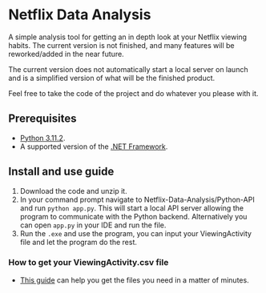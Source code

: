 # Netflix Data Analysis
A simple analysis tool for getting an in depth look at your Netflix viewing habits. The current version is not finished, and many features will be reworked/added in the near future.

The current version does not automatically start a local server on launch and is a simplified version of what will be the finished product.

Feel free to take the code of the project and do whatever you please with it.


## Prerequisites 
* [Python 3.11.2](https://www.python.org/downloads/).
* A supported version of the [.NET Framework](https://dotnet.microsoft.com/en-us/download/dotnet-framework).

## Install and use guide
1. Download the code and unzip it.
2. In your command prompt navigate to Netflix-Data-Analysis/Python-API and run `python app.py`. This will start a local API server allowing the program to communicate with the Python backend. Alternatively you can open `app.py` in your IDE and run the file.
3. Run the `.exe` and use the program, you can input your ViewingActivity file and let the program do the rest.

### How to get your ViewingActivity.csv file
* [This guide](https://www.makeuseof.com/tag/how-to-download-netflix-viewing-history/) can help you get the files you need in a matter of minutes.

